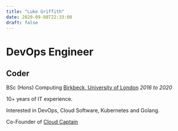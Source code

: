 ```yaml
---
title: "Luke Griffith"
date: 2020-09-08T22:33:00
draft: false
---
```


# DevOps Engineer
## Coder

BSc (Hons) Computing [Birkbeck, University of London](http://www.bbk.ac.uk/) _2016 to 2020_

10+ years of IT experience. 

Interested in DevOps, Cloud Software, Kubernetes and Golang.

Co-Founder of [Cloud Captain](https://cloudcaptainco.github.io/)

<div data-iframe-width="150" data-iframe-height="270" data-share-badge-id="7da74e70-2116-4417-a8e0-731155e1de9f" data-share-badge-host="https://www.youracclaim.com"></div><script type="text/javascript" async src="//cdn.youracclaim.com/assets/utilities/embed.js"></script>

<div data-iframe-width="150" data-iframe-height="270" data-share-badge-id="68de91c3-dbe4-4c35-bc7d-388818055631" data-share-badge-host="https://www.youracclaim.com"></div><script type="text/javascript" async src="//cdn.youracclaim.com/assets/utilities/embed.js"></script>